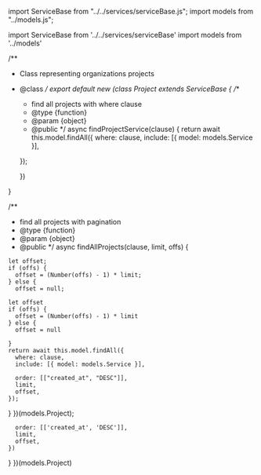 
import ServiceBase from "../../services/serviceBase.js";
import models from "../models.js";

import ServiceBase from '../../services/serviceBase'
import models from '../models'


/**
 * Class representing organizations projects
 * @class
 */
export default new (class Project extends ServiceBase {
  /**
   * find all projects with where clause
   * @type {function}
   * @param {object}
   * @public
   */
  async findProjectService(clause) {
    return await this.model.findAll({
      where: clause,
      include: [{ model: models.Service }],

    });

    })

  }

  /**
   * find all projects with pagination
   * @type {function}
   * @param {object}
   * @public
   */
  async findAllProjects(clause, limit, offs) {

    let offset;
    if (offs) {
      offset = (Number(offs) - 1) * limit;
    } else {
      offset = null;

    let offset
    if (offs) {
      offset = (Number(offs) - 1) * limit
    } else {
      offset = null

    }
    return await this.model.findAll({
      where: clause,
      include: [{ model: models.Service }],

      order: [["created_at", "DESC"]],
      limit,
      offset,
    });
  }
})(models.Project);

      order: [['created_at', 'DESC']],
      limit,
      offset,
    })
  }
})(models.Project)


